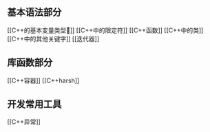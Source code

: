 ## 基本语法部分

[[C++的基本变量类型🦝]]
[[C++中的限定符]]
[[C++函数]]
[[C++中的类]]
[[C++中的其他关键字]]
[[迭代器]]
## 库函数部分
[[C++容器]]
[[C++harsh]]
## 开发常用工具
[[C++异常]]
